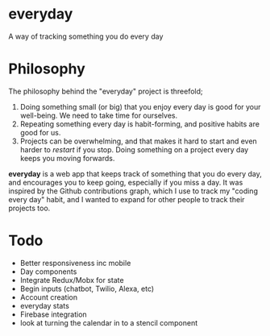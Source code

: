 # everyday

A way of tracking something you do every day

# Philosophy

The philosophy behind the "everyday" project is threefold;

1. Doing something small (or big) that you enjoy every day is good for your well-being. We need to take time for ourselves.
1. Repeating something every day is habit-forming, and positive habits are good for us.
1. Projects can be overwhelming, and that makes it hard to start and even harder to _restart_ if you stop. Doing something on a project every day keeps you moving forwards.

**everyday** is a web app that keeps track of something that you do every day, and encourages you to keep going, especially if you miss a day. It was inspired by the Github contributions graph, which I use to track my "coding every day" habit, and I wanted to expand for other people to track their projects too.

# Todo

* Better responsiveness inc mobile
* Day components
* Integrate Redux/Mobx for state
* Begin inputs (chatbot, Twilio, Alexa, etc)
* Account creation
* everyday stats
* Firebase integration
* look at turning the calendar in to a stencil component

